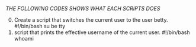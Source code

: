 *THE FOLLOWING CODES SHOWS WHAT EACH SCRIPTS DOES*

0. Create a script that switches the current user to the user betty. #!/bin/bash su be   tty
1. script that prints the effective username of the current user. #!/bin/bash whoami

